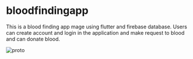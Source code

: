 # bloodfindingapp

This is a blood finding app mage using flutter and firebase database. Users can create account and login in the application and make request to blood and can donate blood. 

![proto](https://github.com/nirajbhatta24/blood_finding_app/assets/79129703/367ac7e4-fa8c-43e0-b7dc-d07e89f802da)

